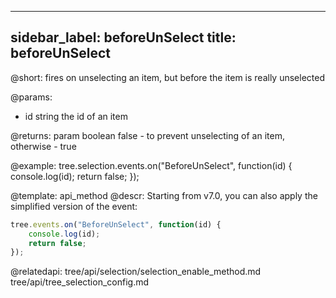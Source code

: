 
---
sidebar_label: beforeUnSelect
title: beforeUnSelect
---          

@short: fires on unselecting an item, but before the item is really unselected


@params:
- id    string  the id of an item

@returns:
param   boolean     false - to prevent unselecting of an item, otherwise - true


@example:
tree.selection.events.on("BeforeUnSelect", function(id) {
    console.log(id);
    return false;
});

@template: api_method
@descr:
Starting from v7.0, you can also apply the simplified version of the event:

~~~js
tree.events.on("BeforeUnSelect", function(id) {
    console.log(id);
    return false;
});
~~~

@relatedapi: 
tree/api/selection/selection_enable_method.md
tree/api/tree_selection_config.md 




